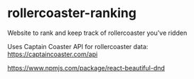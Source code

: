 # rollercoaster-ranking
Website to rank and keep track of rollercoaster you've ridden 

Uses Captain Coaster API for rollercoaster data:
https://captaincoaster.com/api 


https://www.npmjs.com/package/react-beautiful-dnd